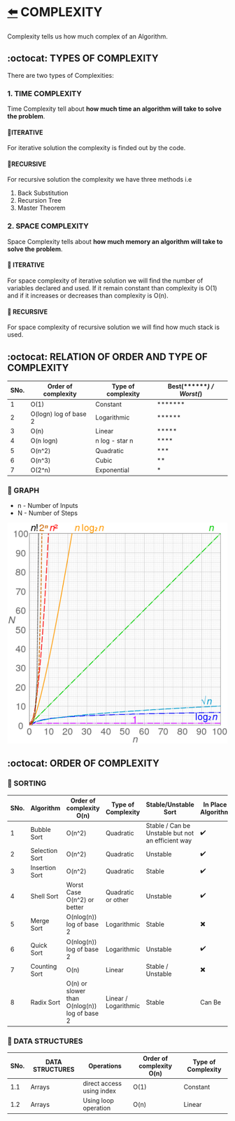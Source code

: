 # [:arrow_left:](../README.md) COMPLEXITY

Complexity tells us how much complex of an Algorithm.

## :octocat: TYPES OF COMPLEXITY

There are two types of Complexities:

### 1. TIME COMPLEXITY

Time Complexity tell about **how much time an algorithm will take to solve the problem**.

#### :rocket:ITERATIVE

For iterative solution the complexity is finded out by the code.

#### :rocket:RECURSIVE

For recursive solution the complexity we have three methods i.e

1. Back Substitution
2. Recursion Tree
3. Master Theorem

### 2. SPACE COMPLEXITY

Space Complexity tells about **how much memory an algorithm will take to solve the problem**.

#### :rocket: ITERATIVE

For space complexity of iterative solution we will find the number of variables declared and used. If it remain constant than complexity is O(1) and if it increases or decreases than complexity is O(n).

#### :rocket: RECURSIVE

For space complexity of recursive solution we will find how much stack is used.

## :octocat: RELATION OF ORDER AND TYPE OF COMPLEXITY

 SNo. | Order of complexity | Type of complexity | Best(*******) / Worst(*)
 ---- | ------------------- | ------------------ | ----------------------
 1 | O(1) | Constant | *******
 2 | O(logn) log of base 2 | Logarithmic | ******
 3 | O(n) | Linear | *****
 4 | O(n logn) | n log - star n | ****
 5 | O(n^2) | Quadratic | ***
 6 | O(n^3) | Cubic | **
 7 | O(2^n) | Exponential | *

### :rocket: GRAPH

* n - Number of Inputs
* N - Number of Steps

![image](images/computational_complexity.png)

## :octocat: ORDER OF COMPLEXITY

### :rocket: SORTING

 SNo. | Algorithm | Order of complexity O(n) | Type of Complexity | Stable/Unstable Sort | In Place Algorithm
 ---- | --------- | ------------------------ | ------------------ | -------------------- | ------------------
 1 | Bubble Sort | O(n^2) | Quadratic | Stable / Can be Unstable but not an efficient way | :heavy_check_mark:
 2 | Selection Sort | O(n^2) | Quadratic | Unstable | :heavy_check_mark:
 3 | Insertion Sort | O(n^2) | Quadratic | Stable | :heavy_check_mark:
 4 | Shell Sort | Worst Case O(n^2) or better | Quadratic or other | Unstable | :heavy_check_mark:
 5 | Merge Sort | O(nlog(n)) log of base 2 | Logarithmic  | Stable | :heavy_multiplication_x:
 6 | Quick Sort | O(nlog(n)) log of base 2 | Logarithmic | Unstable | :heavy_check_mark:
 7 | Counting Sort | O(n) | Linear | Stable / Unstable | :heavy_multiplication_x:
 8 | Radix Sort | O(n) or slower than O(nlog(n)) log of base 2 | Linear / Logarithmic | Stable | Can Be

### :rocket: DATA STRUCTURES

 SNo. | DATA STRUCTURES | Operations | Order of complexity O(n) | Type of Complexity
 ---- | --------------- | ------------| ------------------------ | ------------------
 1.1 | Arrays | direct access using index | O(1) | Constant
 1.2 | Arrays | Using loop operation | O(n) | Linear  